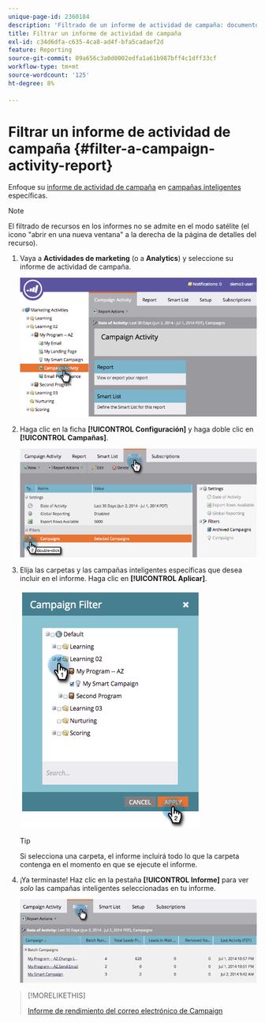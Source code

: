 ```yaml
---
unique-page-id: 2360184
description: 'Filtrado de un informe de actividad de campaña: documentos de Marketo, documentación del producto'
title: Filtrar un informe de actividad de campaña
exl-id: c34d6dfa-c635-4ca8-ad4f-bfa5cadaef2d
feature: Reporting
source-git-commit: 09a656c3a0d0002edfa1a61b987bff4c1dff33cf
workflow-type: tm+mt
source-wordcount: '125'
ht-degree: 8%

---
```


# Filtrar un informe de actividad de campaña {#filter-a-campaign-activity-report}

Enfoque su [informe de actividad de campaña](/help/marketo/product-docs/reporting/basic-reporting/report-types/campaign-activity-report.md) en [campañas inteligentes](/help/marketo/product-docs/core-marketo-concepts/smart-campaigns/creating-a-smart-campaign/understanding-batch-and-trigger-smart-campaigns.md) específicas.

>[!NOTE]
>
>El filtrado de recursos en los informes no se admite en el modo satélite (el icono &quot;abrir en una nueva ventana&quot; a la derecha de la página de detalles del recurso).

1. Vaya a **Actividades de marketing** (o a **Analytics**) y seleccione su informe de actividad de campaña.

   ![](assets/filter-a-campaign-activity-report-1.png)

1. Haga clic en la ficha **[!UICONTROL Configuración]** y haga doble clic en **[!UICONTROL Campañas]**.

   ![](assets/filter-a-campaign-activity-report-2.png)

1. Elija las carpetas y las campañas inteligentes específicas que desea incluir en el informe. Haga clic en **[!UICONTROL Aplicar]**.

   ![](assets/filter-a-campaign-activity-report-3.png)

   >[!TIP]
   >
   >Si selecciona una carpeta, el informe incluirá todo lo que la carpeta contenga en el momento en que se ejecute el informe.

1. ¡Ya terminaste! Haz clic en la pestaña **[!UICONTROL Informe]** para ver _solo_ las campañas inteligentes seleccionadas en tu informe.

   ![](assets/filter-a-campaign-activity-report-4.png)

>[!MORELIKETHIS]
>
>[Informe de rendimiento del correo electrónico de Campaign](/help/marketo/product-docs/reporting/basic-reporting/report-types/campaign-email-performance-report.md)
